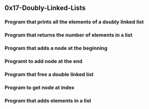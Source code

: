 ## 0x17-Doubly-Linked-Lists
### Program that prints all the elements of a doubly linked list
### Program that returns the number of elements in a list
### Program that adds a node at the beginning
### Programt to add node at the end
### Program that free a double linked list
### Program to get node at index
### Program that adds elements in a list
